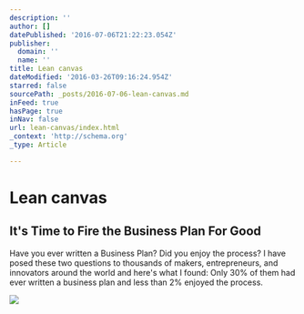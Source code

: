 ```yaml
---
description: ''
author: []
datePublished: '2016-07-06T21:22:23.054Z'
publisher:
  domain: ''
  name: ''
title: Lean canvas
dateModified: '2016-03-26T09:16:24.954Z'
starred: false
sourcePath: _posts/2016-07-06-lean-canvas.md
inFeed: true
hasPage: true
inNav: false
url: lean-canvas/index.html
_context: 'http://schema.org'
_type: Article

---
```

# Lean canvas

<article style=""><h1>It's Time to Fire the Business Plan For Good</h1><p>Have you ever written a Business Plan? Did you enjoy the process? I have posed these two questions to thousands of makers, entrepreneurs, and innovators around the world and here's what I found: Only 30% of them had ever written a business plan and less than 2% enjoyed the process.</p><img src="https://media.licdn.com/mpr/mpr/AAEAAQAAAAAAAAXsAAAAJDFmNjI0NTUzLTBiMmQtNDQ4ZS1iNmJjLTUyYmJkYTE5NmI2MA.png" /></article>
